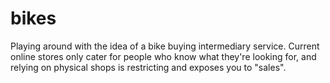 bikes
=====

Playing around with the idea of a bike buying intermediary service. Current online stores only cater for people who know what they're looking for, and relying on physical shops is restricting and exposes you to "sales".
